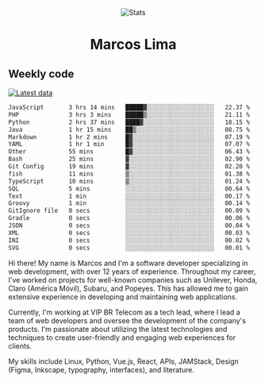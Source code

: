 <div align="center">
  <img src="https://user-images.githubusercontent.com/958723/207206099-04913a11-e77d-4b52-a9d3-5d702839508b.png" alt="Stats" />
  <h1>Marcos Lima</h1>
</div>

## Weekly code

[![Latest data](https://github.com/skvggor/skvggor/actions/workflows/main.yml/badge.svg)](https://github.com/skvggor/skvggor/actions/workflows/main.yml)

<!--START_SECTION:waka-->

```txt
JavaScript       3 hrs 14 mins   █████▓░░░░░░░░░░░░░░░░░░░   22.37 %
PHP              3 hrs 3 mins    █████▒░░░░░░░░░░░░░░░░░░░   21.11 %
Python           2 hrs 37 mins   ████▓░░░░░░░░░░░░░░░░░░░░   18.15 %
Java             1 hr 15 mins    ██▒░░░░░░░░░░░░░░░░░░░░░░   08.75 %
Markdown         1 hr 2 mins     █▓░░░░░░░░░░░░░░░░░░░░░░░   07.19 %
YAML             1 hr 1 min      █▓░░░░░░░░░░░░░░░░░░░░░░░   07.07 %
Other            55 mins         █▓░░░░░░░░░░░░░░░░░░░░░░░   06.43 %
Bash             25 mins         ▓░░░░░░░░░░░░░░░░░░░░░░░░   02.90 %
Git Config       19 mins         ▓░░░░░░░░░░░░░░░░░░░░░░░░   02.20 %
fish             11 mins         ▒░░░░░░░░░░░░░░░░░░░░░░░░   01.38 %
TypeScript       10 mins         ▒░░░░░░░░░░░░░░░░░░░░░░░░   01.24 %
SQL              5 mins          ░░░░░░░░░░░░░░░░░░░░░░░░░   00.64 %
Text             1 min           ░░░░░░░░░░░░░░░░░░░░░░░░░   00.17 %
Groovy           1 min           ░░░░░░░░░░░░░░░░░░░░░░░░░   00.14 %
GitIgnore file   0 secs          ░░░░░░░░░░░░░░░░░░░░░░░░░   00.09 %
Gradle           0 secs          ░░░░░░░░░░░░░░░░░░░░░░░░░   00.06 %
JSON             0 secs          ░░░░░░░░░░░░░░░░░░░░░░░░░   00.04 %
XML              0 secs          ░░░░░░░░░░░░░░░░░░░░░░░░░   00.03 %
INI              0 secs          ░░░░░░░░░░░░░░░░░░░░░░░░░   00.02 %
SVG              0 secs          ░░░░░░░░░░░░░░░░░░░░░░░░░   00.01 %
```

<!--END_SECTION:waka-->

  <p>Hi there! My name is Marcos and I'm a software developer specializing in web development, with over 12 years of experience. Throughout my career, I've worked on projects for well-known companies such as Unilever, Honda, Claro (América Móvil), Subaru, and Popeyes. This has allowed me to gain extensive experience in developing and maintaining web applications.</p>
  
  <p>Currently, I'm working at VIP BR Telecom as a tech lead, where I lead a team of web developers and oversee the development of the company's products. I'm passionate about utilizing the latest technologies and techniques to create user-friendly and engaging web experiences for clients.</p>
  
  <p>My skills include Linux, Python, Vue.js, React, APIs, JAMStack, Design (Figma, Inkscape, typography, interfaces), and literature.</p>
<!-- </details> -->

<!-- <div align="center">
  <h2>🤖 Recent Code Activity</h2>
  <img width="500" src="https://github-readme-stats.vercel.app/api/wakatime?username=skvggor&hide_title=true&layout=compact&theme=transparent" alt="Wakatime Stats" />
</div>

<br>

<div align="center">
  <h2>📈 GitHub Stats</h2>
  <img width="500" src="https://github-readme-stats.vercel.app/api?username=skvggor&show_icons=true&theme=transparent&hide_title=true&count_private=true" alt="GitHub Stats" />
</div>
 -->
